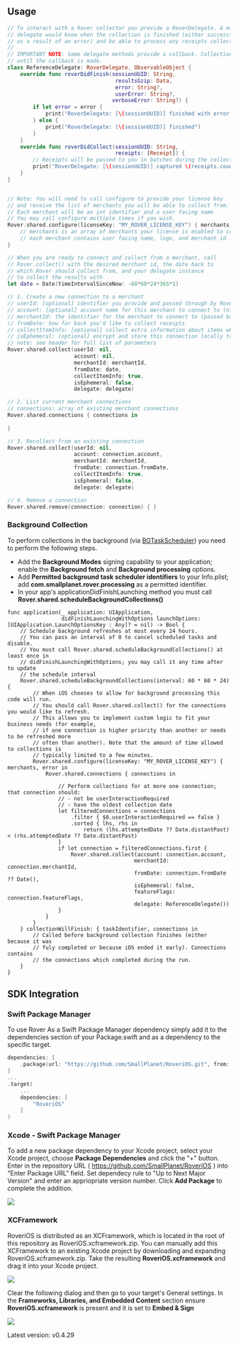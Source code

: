 ## Usage

```swift
// To interact with a Rover collector you provide a RoverDelegate. A minimal
// delegate would know when the collection is finished (either successfully or
// as a result of an error) and be able to process any receipts collected.
//
// IMPORTANT NOTE: Some delegate methods provide a callback. Collection will not continue
// until the callback is made.
class ReferenceDelegate: RoverDelegate, ObservableObject {
    override func roverDidFinish(sessionUUID: String,
	                              resultsGzip: Data,
	                              error: String?,
	                              userError: String?,
                                 verboseError: String?) {
        if let error = error {
            print("RoverDelegate: [\(sessionUUID)] finished with error: \(error)")
        } else {
            print("RoverDelegate: [\(sessionUUID)] finished")
        }
    }
    override func roverDidCollect(sessionUUID: String,
                                  receipts: [Receipt]) {
        // Receipts will be passed to you in batches during the collection process
        print("RoverDelegate: [\(sessionUUID)] captured \(receipts.count) receipts")
    }
}
```

```swift

// Note: You will need to call configure to provide your license key
// and receive the list of merchants you will be able to collect from.
// Each merchant will be an int identifier and a user facing name
// You may call configure multiple times if you wish.
Rover.shared.configure(licenseKey: "MY_ROVER_LICENSE_KEY") { merchants, error in
	// merchants is an array of merchants your license is enabled to connect to
	// each merchant contains user facing name, logo, and merchant id
}

// When you are ready to connect and collect from a merchant, call 
// Rover.collect() with the desired merchant id, the date back to
// which Rover should collect from, and your delegate instance
// to collect the results with
let date = Date(timeIntervalSinceNow: -60*60*24*365*1)

// 1. Create a new connection to a merchant
// userId: [optional] identifier you provide and passed through by Rover
// account: [optional] account name for this merchant to connect to (nil for new connection)
// merchantId: the identifier for the merchant to connect to (passed back in configure merchants array)
// fromDate: how far back you'd like to collect receipts
// collectItemInfo: [optional] collect extra information about items when possible (like UPC)
// isEphemeral: [optional] encrypt and store this connection locally to reconnect at later date
// note: see header for full list of parameters
Rover.shared.collect(userId: nil,
                     account: nil,
                     merchantId: merchantId,
                     fromDate: date,
                     collectItemInfo: true,
                     isEphemeral: false,
                     delegate: delegate)

// 2. List current merchant connections
// connections: array of existing merchant connections
Rover.shared.connections { connections in
	
}

// 3. Recollect from an existing connection
Rover.shared.collect(userId: nil,
                     account: connection.account,
                     merchantId: merchantId,
                     fromDate: connection.fromDate,
                     collectItemInfo: true,
                     isEphemeral: false,
                     delegate: delegate)

// 4. Remove a connection
Rover.shared.remove(connection: connection) { }

```

### Background Collection

To perform collections in the background (via [BGTaskScheduler](https://developer.apple.com/documentation/uikit/using-background-tasks-to-update-your-app?language=objc)) you need to perform the following steps.

- Add the **Background Modes** signing capability to your application;  enable the **Background fetch** and **Background processing** options.  
- Add **Permitted background task scheduler identifiers** to your Info.plist; add **com.smallplanet.rover.processing** as a permitted identifier.
- In your app's applicationDidFinishLaunching method you must call **Rover.shared.scheduleBackgroundCollections()**

```
func application(_ application: UIApplication,
                 didFinishLaunchingWithOptions launchOptions: [UIApplication.LaunchOptionsKey : Any]? = nil) -> Bool {
	// Schedule background refreshes at most every 24 hours.
	// You can pass an interval of 0 to cancel scheduled tasks and disable.
	// You must call Rover.shared.scheduleBackgroundCollections() at least once in
	// didFinishLaunchingWithOptions; you may call it any time after to update
	// the schedule interval
	Rover.shared.scheduleBackgroundCollections(interval: 60 * 60 * 24) {
		// When iOS chooses to allow for background processing this code will run.
		// You should call Rover.shared.collect() for the connections you would like to refresh.
		// This allows you to implement custom logic to fit your business needs (for example, 
		// if one connection is higher priority than another or needs to be refreshed more
		// often than another). Note that the amount of time allowed to collections is
		// typically limited to a few minutes.
        Rover.shared.configure(licenseKey: "MY_ROVER_LICENSE_KEY") { merchants, error in
            Rover.shared.connections { connections in
                
                // Perform collections for at more one connection; that connection should:
                // - not be userInteractionRequired
                // - have the oldest collection date
                let filteredConnections = connections
                    .filter { $0.userInteractionRequired == false }
                    .sorted { lhs, rhs in
                        return (lhs.attemptedDate ?? Date.distantPast) < (rhs.attemptedDate ?? Date.distantPast)
                }
                if let connection = filteredConnections.first {
                    Rover.shared.collect(account: connection.account,
                             			merchantId: connection.merchantId,
                             			fromDate: connection.fromDate ?? Date(),
                             			isEphemeral: false,
                             			featureFlags: connection.featureFlags,
                             			delegate: ReferenceDelegate())
                }
            }
        }
	} collectionWillFinish: { taskIdentifier, connections in
		// Called before background collection finishes (either because it was
		// fuly completed or because iOS ended it early). Connections contains
		// the connections which completed during the run.
	}
}
```


## SDK Integration

### Swift Package Manager

To use Rover As a Swift Package Manager dependency simply add it to the dependencies section of your Package.swift and as a dependency to the specific target.

```swift
dependencies: [
    .package(url: "https://github.com/SmallPlanet/RoveriOS.git", from: "0.0.1")
]
...
.target(
	...
	dependencies: [
		"RoveriOS"
	]
)
```

### Xcode - Swift Package Manager

To add a new package dependency to your Xcode project, select your Xcode project, choose **Package Dependencies** and click the "+" button. Enter in the repository URL ( https://github.com/SmallPlanet/RoveriOS ) into "Enter Package URL" field. Set dependecy rule to "Up to Next Major Version" and enter an appriopriate version number. Click **Add Package** to complete the addition.

![](meta/add_package.png)

### XCFramework

RoveriOS is distributed as an XCFramework, which is located in the root of this repository as RoveriOS.xcframework.zip. You can manually add this XCFramework to an existing Xcode project by downloading and expanding RoveriOS.xcframework.zip. Take the resulting **RoveriOS.xcframework** and drag it into your Xcode project.

![](meta/drag_framework.png)

Clear the following dialog and then go to your target's General settings.  In the **Frameworks, Libraries, and Embedded Content** section ensure **RoveriOS.xcframework** is present and it is set to **Embed & Sign**

![](meta/select_embed.png)


Latest version: v0.4.29
